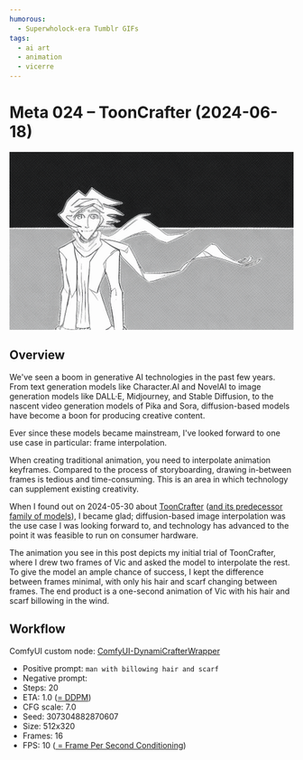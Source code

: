 ```yaml
---
humorous:
  - Superwholock-era Tumblr GIFs
tags:
  - ai art
  - animation
  - vicerre
---
```


# Meta 024 – ToonCrafter (2024-06-18)

<img src="assets/2024-06-18_image-177.gif">

## Overview

We've seen a boom in generative AI technologies in the past few years. From text generation models like Character.AI and NovelAI to image generation models like DALL·E, Midjourney, and Stable Diffusion, to the nascent video generation models of Pika and Sora, diffusion-based models have become a boon for producing creative content.

Ever since these models became mainstream, I've looked forward to one use case in particular: frame interpolation.

When creating traditional animation, you need to interpolate animation keyframes. Compared to the process of storyboarding, drawing in-between frames is tedious and time-consuming. This is an area in which technology can supplement existing creativity.

When I found out on 2024-05-30 about [ToonCrafter](https://www.reddit.com/comments/1d470rv/) ([and its predecessor family of models](https://github.com/Doubiiu/DynamiCrafter#-crafter-family)), I became glad; diffusion-based image interpolation was the use case I was looking forward to, and technology has advanced to the point it was feasible to run on consumer hardware.

The animation you see in this post depicts my initial trial of ToonCrafter, where I drew two frames of Vic and asked the model to interpolate the rest. To give the model an ample chance of success, I kept the difference between frames minimal, with only his hair and scarf changing between frames. The end product is a one-second animation of Vic with his hair and scarf billowing in the wind.

## Workflow

ComfyUI custom node: [ComfyUI-DynamiCrafterWrapper](https://github.com/kijai/ComfyUI-DynamiCrafterWrapper)

- Positive prompt: `man with billowing hair and scarf`
- Negative prompt:
- Steps: 20
- ETA: 1.0 ([= DDPM](https://github.com/ermongroup/ddim))
- CFG scale: 7.0
- Seed: 307304882870607
- Size: 512x320
- Frames: 16
- FPS: 10 ([ = Frame Per Second Conditioning](https://www.reddit.com/comments/1dhvb05/comment/l90fauk/))

